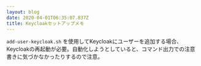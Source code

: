 ```yaml
---
layout: blog
date: 2020-04-01T06:35:07.837Z
title: Keycloakセットアップメモ
---
```

`add-user-keycloak.sh` を使用してKeycloakにユーザーを追加する場合、Keycloakの再起動が必要。自動化しようとしていると、コマンド出力での注意書きに気づかなかったりするので注意。